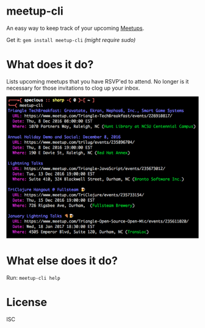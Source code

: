 # meetup-cli

An easy way to keep track of your upcoming [Meetups](https://www.meetup.com/).

Get it: `gem install meetup-cli` *(might require sudo)*

# What does it do?

Lists upcoming meetups that you have RSVP'ed to attend.  No longer is it necessary for those invitations to clog up your inbox.

![meetup-cli 1.0.2](screenshot.png)

# What else does it do?

Run: `meetup-cli help`

# License

ISC